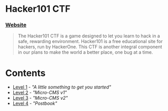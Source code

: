 # Hacker101 CTF

### [Website](https://ctf.hacker101.com/ctf)

> The Hacker101 CTF is a game designed to let you learn to hack in a safe, rewarding environment. Hacker101 is a free educational site for hackers, run by HackerOne. This CTF is another integral component in our plans to make the world a better place, one bug at a time.

Contents
======
* [Level 1]() - _"A little something to get you started"_
* [Level 2]() - _"Micro-CMS v1"_
* [Level 3]() - _"Micro-CMS v2"_
* [Level 4]() - _"Postbook"_
